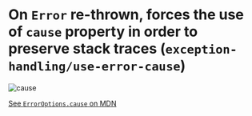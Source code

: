# On `Error` re-thrown, forces the use of `cause` property in order to preserve stack traces (`exception-handling/use-error-cause`)

<!-- end auto-generated rule header -->

![cause](https://github.com/Akronae/eslint-plugin-exception-handling/assets/17302866/f813c112-2f6a-49e7-954c-cace2819d5e8)

[See `ErrorOptions.cause` on MDN](https://developer.mozilla.org/en-US/docs/Web/JavaScript/Reference/Global_Objects/Error/cause)
